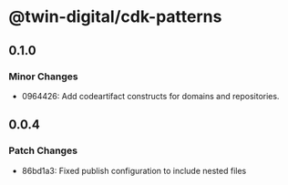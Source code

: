 # @twin-digital/cdk-patterns

## 0.1.0

### Minor Changes

- 0964426: Add codeartifact constructs for domains and repositories.

## 0.0.4

### Patch Changes

- 86bd1a3: Fixed publish configuration to include nested files
